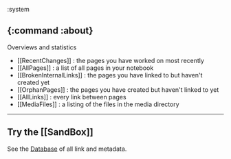 
:system

{:command :about}
----

Overviews and statistics

* [[RecentChanges]] : the pages you have worked on most recently
* [[AllPages]] : a list of all pages in your notebook
* [[BrokenInternalLinks]] : the pages you have linked to but haven't created yet 
* [[OrphanPages]] : the pages you have created but haven't linked to yet
* [[AllLinks]] : every link between pages
* [[MediaFiles]] : a listing of the files in the media directory
----

Try the [[SandBox]] 
----

See the [Database](/api/system/db) of all link and metadata.
